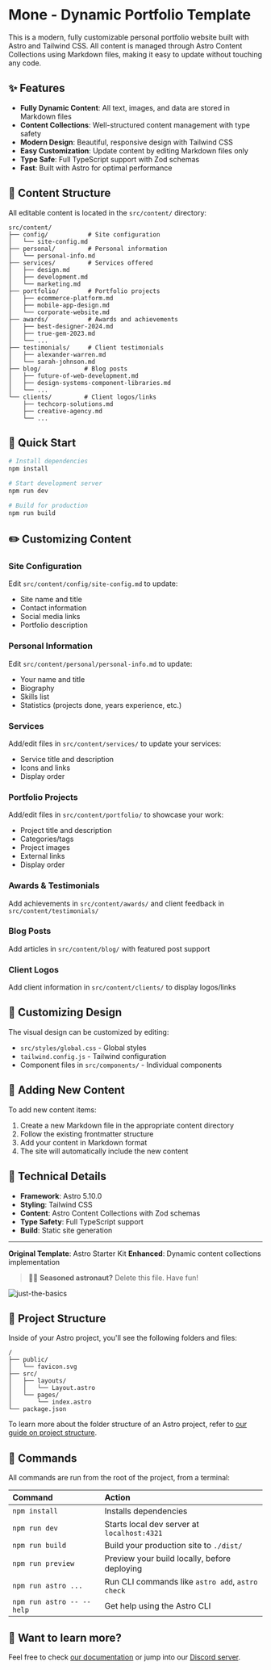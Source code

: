 # Mone - Dynamic Portfolio Template

This is a modern, fully customizable personal portfolio website built with Astro and Tailwind CSS. All content is managed through Astro Content Collections using Markdown files, making it easy to update without touching any code.

## ✨ Features

- **Fully Dynamic Content**: All text, images, and data are stored in Markdown files
- **Content Collections**: Well-structured content management with type safety
- **Modern Design**: Beautiful, responsive design with Tailwind CSS
- **Easy Customization**: Update content by editing Markdown files only
- **Type Safe**: Full TypeScript support with Zod schemas
- **Fast**: Built with Astro for optimal performance

## 📁 Content Structure

All editable content is located in the `src/content/` directory:

```
src/content/
├── config/           # Site configuration
│   └── site-config.md
├── personal/         # Personal information
│   └── personal-info.md
├── services/         # Services offered
│   ├── design.md
│   ├── development.md
│   └── marketing.md
├── portfolio/        # Portfolio projects
│   ├── ecommerce-platform.md
│   ├── mobile-app-design.md
│   └── corporate-website.md
├── awards/           # Awards and achievements
│   ├── best-designer-2024.md
│   ├── true-gem-2023.md
│   └── ...
├── testimonials/     # Client testimonials
│   ├── alexander-warren.md
│   └── sarah-johnson.md
├── blog/            # Blog posts
│   ├── future-of-web-development.md
│   ├── design-systems-component-libraries.md
│   └── ...
└── clients/         # Client logos/links
    ├── techcorp-solutions.md
    ├── creative-agency.md
    └── ...
```

## 🚀 Quick Start

```sh
# Install dependencies
npm install

# Start development server
npm run dev

# Build for production
npm run build
```

## ✏️ Customizing Content

### Site Configuration
Edit `src/content/config/site-config.md` to update:
- Site name and title
- Contact information
- Social media links
- Portfolio description

### Personal Information
Edit `src/content/personal/personal-info.md` to update:
- Your name and title
- Biography
- Skills list
- Statistics (projects done, years experience, etc.)

### Services
Add/edit files in `src/content/services/` to update your services:
- Service title and description
- Icons and links
- Display order

### Portfolio Projects
Add/edit files in `src/content/portfolio/` to showcase your work:
- Project title and description
- Categories/tags
- Project images
- External links
- Display order

### Awards & Testimonials
Add achievements in `src/content/awards/` and client feedback in `src/content/testimonials/`

### Blog Posts
Add articles in `src/content/blog/` with featured post support

### Client Logos
Add client information in `src/content/clients/` to display logos/links

## 🎨 Customizing Design

The visual design can be customized by editing:
- `src/styles/global.css` - Global styles
- `tailwind.config.js` - Tailwind configuration
- Component files in `src/components/` - Individual components

## 📝 Adding New Content

To add new content items:
1. Create a new Markdown file in the appropriate content directory
2. Follow the existing frontmatter structure
3. Add your content in Markdown format
4. The site will automatically include the new content

## 🔧 Technical Details

- **Framework**: Astro 5.10.0
- **Styling**: Tailwind CSS
- **Content**: Astro Content Collections with Zod schemas
- **Type Safety**: Full TypeScript support
- **Build**: Static site generation

---

**Original Template**: Astro Starter Kit
**Enhanced**: Dynamic content collections implementation

> 🧑‍🚀 **Seasoned astronaut?** Delete this file. Have fun!

![just-the-basics](https://github.com/withastro/astro/assets/2244813/a0a5533c-a856-4198-8470-2d67b1d7c554)

## 🚀 Project Structure

Inside of your Astro project, you'll see the following folders and files:

```text
/
├── public/
│   └── favicon.svg
├── src/
│   ├── layouts/
│   │   └── Layout.astro
│   └── pages/
│       └── index.astro
└── package.json
```

To learn more about the folder structure of an Astro project, refer to [our guide on project structure](https://docs.astro.build/en/basics/project-structure/).

## 🧞 Commands

All commands are run from the root of the project, from a terminal:

| Command                   | Action                                           |
| :------------------------ | :----------------------------------------------- |
| `npm install`             | Installs dependencies                            |
| `npm run dev`             | Starts local dev server at `localhost:4321`      |
| `npm run build`           | Build your production site to `./dist/`          |
| `npm run preview`         | Preview your build locally, before deploying     |
| `npm run astro ...`       | Run CLI commands like `astro add`, `astro check` |
| `npm run astro -- --help` | Get help using the Astro CLI                     |

## 👀 Want to learn more?

Feel free to check [our documentation](https://docs.astro.build) or jump into our [Discord server](https://astro.build/chat).
